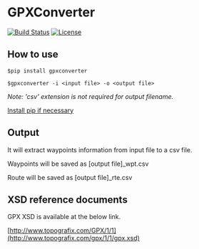 # GPXConverter
[![Build Status](https://travis-ci.org/linusyoung/GPXConverter.svg?branch=master)](https://travis-ci.org/linusyoung/GPXConverter)
[![License][License-Badge]][License-Badge-URL]
## How to use

```
$pip install gpxconverter

$gpxconverter -i <input file> -o <output file>

```
*Note: 'csv' extension is not required for output filename.*

[Install pip if necessary](https://pip.pypa.io/en/latest/installing/)

## Output
It will extract waypoints information from input file to a csv file.

Waypoints will be saved as [output file]\_wpt.csv

Route will be saved as [output file]\_rte.csv

## XSD reference documents
GPX XSD is available at the below link.

[http://www.topografix.com/GPX/1/1](http://www.topografix.com/gpx/1/1/gpx.xsd)

[License-Badge]: https://img.shields.io/badge/license-MIT-blue.svg
[License-Badge-URL]: ./LICENSE
